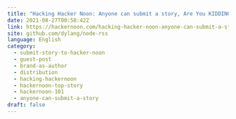 ```yaml
---
title: "Hacking Hacker Noon: Anyone can submit a story, Are You KIDDING Me?"
date: 2021-08-27T00:58:42Z
link: https://hackernoon.com/hacking-hacker-noon-anyone-can-submit-a-story-are-you-kidding-me?source=rss&utm_medium=RSS&utm_source=news.12bit.vn
site: github.com/dylang/node-rss
language: English
category:
  - submit-story-to-hacker-noon
  - guest-post
  - brand-as-author
  - distribution
  - hacking-hackernoon
  - hackernoon-top-story
  - hackernoon-101
  - anyone-can-submit-a-story
draft: false
---
```

